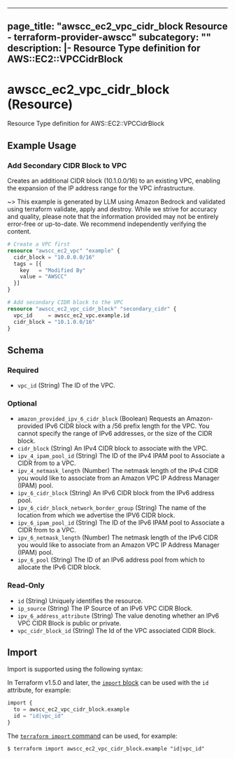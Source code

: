 
---
page_title: "awscc_ec2_vpc_cidr_block Resource - terraform-provider-awscc"
subcategory: ""
description: |-
  Resource Type definition for AWS::EC2::VPCCidrBlock
---

# awscc_ec2_vpc_cidr_block (Resource)

Resource Type definition for AWS::EC2::VPCCidrBlock

## Example Usage

### Add Secondary CIDR Block to VPC

Creates an additional CIDR block (10.1.0.0/16) to an existing VPC, enabling the expansion of the IP address range for the VPC infrastructure.

~> This example is generated by LLM using Amazon Bedrock and validated using terraform validate, apply and destroy. While we strive for accuracy and quality, please note that the information provided may not be entirely error-free or up-to-date. We recommend independently verifying the content.

```terraform
# Create a VPC first
resource "awscc_ec2_vpc" "example" {
  cidr_block = "10.0.0.0/16"
  tags = [{
    key   = "Modified By"
    value = "AWSCC"
  }]
}

# Add secondary CIDR block to the VPC
resource "awscc_ec2_vpc_cidr_block" "secondary_cidr" {
  vpc_id     = awscc_ec2_vpc.example.id
  cidr_block = "10.1.0.0/16"
}
```

<!-- schema generated by tfplugindocs -->
## Schema

### Required

- `vpc_id` (String) The ID of the VPC.

### Optional

- `amazon_provided_ipv_6_cidr_block` (Boolean) Requests an Amazon-provided IPv6 CIDR block with a /56 prefix length for the VPC. You cannot specify the range of IPv6 addresses, or the size of the CIDR block.
- `cidr_block` (String) An IPv4 CIDR block to associate with the VPC.
- `ipv_4_ipam_pool_id` (String) The ID of the IPv4 IPAM pool to Associate a CIDR from to a VPC.
- `ipv_4_netmask_length` (Number) The netmask length of the IPv4 CIDR you would like to associate from an Amazon VPC IP Address Manager (IPAM) pool.
- `ipv_6_cidr_block` (String) An IPv6 CIDR block from the IPv6 address pool.
- `ipv_6_cidr_block_network_border_group` (String) The name of the location from which we advertise the IPV6 CIDR block.
- `ipv_6_ipam_pool_id` (String) The ID of the IPv6 IPAM pool to Associate a CIDR from to a VPC.
- `ipv_6_netmask_length` (Number) The netmask length of the IPv6 CIDR you would like to associate from an Amazon VPC IP Address Manager (IPAM) pool.
- `ipv_6_pool` (String) The ID of an IPv6 address pool from which to allocate the IPv6 CIDR block.

### Read-Only

- `id` (String) Uniquely identifies the resource.
- `ip_source` (String) The IP Source of an IPv6 VPC CIDR Block.
- `ipv_6_address_attribute` (String) The value denoting whether an IPv6 VPC CIDR Block is public or private.
- `vpc_cidr_block_id` (String) The Id of the VPC associated CIDR Block.

## Import

Import is supported using the following syntax:

In Terraform v1.5.0 and later, the [`import` block](https://developer.hashicorp.com/terraform/language/import) can be used with the `id` attribute, for example:

```terraform
import {
  to = awscc_ec2_vpc_cidr_block.example
  id = "id|vpc_id"
}
```

The [`terraform import` command](https://developer.hashicorp.com/terraform/cli/commands/import) can be used, for example:

```shell
$ terraform import awscc_ec2_vpc_cidr_block.example "id|vpc_id"
```
